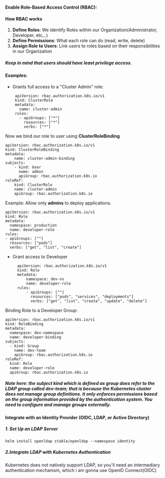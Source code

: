 **Enable Role-Based Access Control (RBAC):**

#### How RBAC works

 1. **Define Roles**: We identify Roles within our Organization(Administrator, Developer, etc,..)
 2. **Define Permissions**: What each role can do (read, write, delete)
 3. **Assign Role to Users**: Link users to roles based on their responsibilities in our Organization

##### Keep in mind that users should have **least privilege** access.

#### Examples:

 - Grants full access to a "Cluster Admin" role:

		apiVersion: rbac.authorization.k8s.io/v1
		kind: ClusterRole
		metadata:
		  name: cluster-admin
		rules:
		  - apiGroups: ["*"]
		    resources: ["*"]
		    verbs: ["*"]

Now we bind our role to user using **ClusterRoleBinding**

	apiVersion: rbac.authorization.k8s.io/v1
	kind: ClusterRoleBinding
	metadata:
		name: cluster-admin-binding
	subjects:
		- kind: User
		  name: admin
		  apiGroup: rbac.authorization.k8s.io
	roleRef:
		kind: ClusterRole
		name: cluster-admin
		apiGroup: rbac.authorization.k8s.io


 Example: Allow only **admins** to deploy applications.

	apiVersion: rbac.authorization.k8s.io/v1
	kind: Role
	metadata:
	  namespace: production
	  name: developer-role
	rules:
	- apiGroups: [""]
	  resources: ["pods"]
	  verbs: ["get", "list", "create"]

- Grant access to Developer

		apiVersion: rbac.authorization.k8s.io/v1
		kind: Role
		metadata:
			namespace: dev-ns
			name: developer-role
		rules:
			- apiGroups: [""]
			  resources: ["pods", "services", "deployments"]
			  verbs: ["get", "list", "create", "update", "delete"]

Binding Role to a Developer Group:

	apiVersion: rbac.authorization.k8s.io/v1
	kind: RoleBinding
	metadata:
	  namespace: dev-namespace
	  name: developer-binding
	subjects:
	  - kind: Group
	    name: dev-team
	    apiGroup: rbac.authorization.k8s.io
	roleRef:
	  kind: Role
	  name: developer-role
	  apiGroup: rbac.authorization.k8s.io

##### Note here: the subject kind which is defined as group does refer to the LDAP group called dev-team; that is because the Kubernetes cluster does not manage group definitions. it only enforces permissions based on the group information provided by the authentication system. You need to configure and manage groups externally.

#### Integrate with an Identity Provider (OIDC, LDAP, or Active Directory)
##### 1. Set Up an LDAP Server

	helm install openldap stable/openldap --namespace identity

##### 2.Integrate LDAP with Kubernetes Authentication
Kubernetes does not natively support LDAP, so you'll need an intermediary authentication mechanism, which i am gonna use OpenID Connect(OIDC) 

